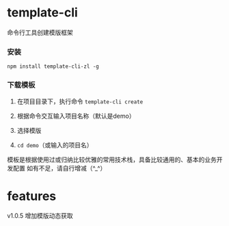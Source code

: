 # template-cli

命令行工具创建模版框架

### 安装

`npm install template-cli-zl -g` 



### 下载模板

1. 在项目目录下，执行命令
   `template-cli create`

2. 根据命令交互输入项目名称（默认是demo）

3. 选择模版

4. `cd demo`（或输入的项目名）


模板是根据使用过或归纳比较优雅的常用技术栈，具备比较通用的、基本的业务开发配置
如有不足，请自行增减（^_^）

# features
v1.0.5 增加模版动态获取